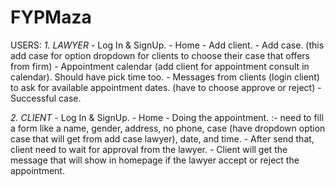 # FYPMaza

USERS:
*1. LAWYER*
    - Log In & SignUp.
    - Home
    - Add client.
    - Add case. (this add case for option dropdown for clients to choose their case that offers from firm)
    - Appointment calendar (add client for appointment consult in calendar). Should have pick time too.
    - Messages from clients (login client) to ask for available appointment dates. (have to choose approve or reject)
    - Successful case.

*2. CLIENT*
    - Log In & SignUp.
    - Home
    - Doing the appointment. :- need to fill a form like a name, gender, address, no phone, case (have dropdown option case that will get from add case lawyer), date, and time.
    - After send that, client need to wait for approval from the lawyer.
    - Client will get the message that will show in homepage if the lawyer accept or reject the appointment.